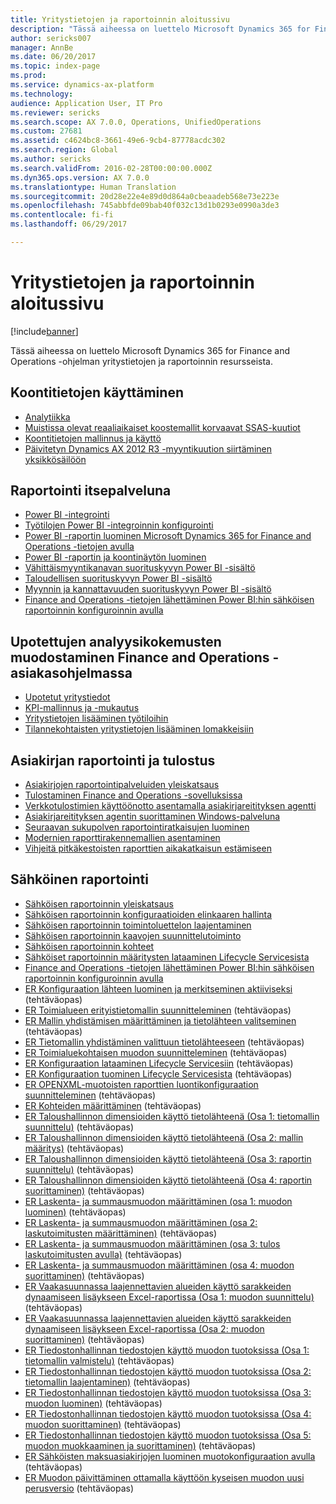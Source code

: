 ```yaml
---
title: Yritystietojen ja raportoinnin aloitussivu
description: "Tässä aiheessa on luettelo Microsoft Dynamics 365 for Finance and Operations -ohjelman yritystietojen ja raportoinnin resursseista."
author: sericks007
manager: AnnBe
ms.date: 06/20/2017
ms.topic: index-page
ms.prod: 
ms.service: dynamics-ax-platform
ms.technology: 
audience: Application User, IT Pro
ms.reviewer: sericks
ms.search.scope: AX 7.0.0, Operations, UnifiedOperations
ms.custom: 27681
ms.assetid: c4624bc8-3661-49e6-9cb4-87778acdc302
ms.search.region: Global
ms.author: sericks
ms.search.validFrom: 2016-02-28T00:00:00.000Z
ms.dyn365.ops.version: AX 7.0.0
ms.translationtype: Human Translation
ms.sourcegitcommit: 20d28e22e4e89d0d864a0cbeaadeb568e73e223e
ms.openlocfilehash: 745abbfde09bab40f032c13d1b0293e0990a3de3
ms.contentlocale: fi-fi
ms.lasthandoff: 06/29/2017

---
```


# <a name="bi-amp-reporting-home-page"></a>Yritystietojen ja raportoinnin aloitussivu

[!include[banner](../includes/banner.md)]


Tässä aiheessa on luettelo Microsoft Dynamics 365 for Finance and Operations -ohjelman yritystietojen ja raportoinnin resursseista. 

<a name="working-with-aggregate-data"></a>Koontitietojen käyttäminen
---------------------------

-   [Analytiikka](analytics.md)
-   [Muistissa olevat reaaliaikaiset koostemallit korvaavat SSAS-kuutiot](..\migration-upgrade\in-memory-real-time-aggregate-models.md)
-   [Koontitietojen mallinnus ja käyttö](model-aggregate-data.md)
-   [Päivitetyn Dynamics AX 2012 R3 -myyntikuution siirtäminen yksikkösäilöön](..\migration-upgrade\migrate-upgraded-cube-entity-store.md)

## <a name="self-service-reporting"></a>Raportointi itsepalveluna
-   [Power BI -integrointi](power-bi-integration.md)
-   [Työtilojen Power BI -integroinnin konfigurointi](configure-power-bi-integration.md)
-   [Power BI -raportin luominen Microsoft Dynamics 365 for Finance and Operations -tietojen avulla](create-powerbi-report-data.md)
-   [Power BI -raportin ja koontinäytön luominen](create-powerbi-report-dashboard.md)
-   [Vähittäismyyntikanavan suorituskyvyn Power BI -sisältö](retail-channel-performance-dashboard-power-bi-data.md)
-   [Taloudellisen suorituskyvyn Power BI -sisältö](financial-performance-power-bi-content-pack.md)
-   [Myynnin ja kannattavuuden suorituskyvyn Power BI -sisältö](sales-profitability-performance-content-pack.md)
-   [Finance and Operations -tietojen lähettäminen Power BI:hin sähköisen raportoinnin konfiguroinnin avulla](general-electronic-reporting-report-configuration-get-data-powerbi.md)

## <a name="building-embedded-analytical-experiences-in-the-finance-and-operations-client"></a>Upotettujen analyysikokemusten muodostaminen Finance and Operations -asiakasohjelmassa
-   [Upotetut yritystiedot](analytics.md#embedded-business-intelligence)
-   [KPI-mallinnus ja -mukautus](analytics.md#kpi-modeling-and-customization)
-   [Yritystietojen lisääminen työtiloihin](add-bi-workspaces.md)
-   [Tilannekohtaisten yritystietojen lisääminen lomakkeisiin](add-contextual-bi-forms.md)

## <a name="document-reporting-and-printing"></a>Asiakirjan raportointi ja tulostus
-   [Asiakirjojen raportointipalveluiden yleiskatsaus](document-reporting-services.md)
-   [Tulostaminen Finance and Operations -sovelluksissa](print-documents.md)
-   [Verkkotulostimien käyttöönotto asentamalla asiakirjareitityksen agentti](install-document-routing-agent.md)
-   [Asiakirjareitityksen agentin suorittaminen Windows-palveluna](run-document-routing-agent-as-windows-service.md)
-   [Seuraavan sukupolven raportointiratkaisujen luominen](create-nextgen-reporting-solutions.md)
-   [Modernien raporttirakennemallien asentaminen](install-modern-report-design-templates.md)
-   [Vihjeitä pitkäkestoisten raporttien aikakatkaisun estämiseen](prevent-long-running-reports-timing-out.md)

## <a name="electronic-reporting"></a>Sähköinen raportointi
-   [Sähköisen raportoinnin yleiskatsaus](general-electronic-reporting.md)
-   [Sähköisen raportoinnin konfiguraatioiden elinkaaren hallinta](general-electronic-reporting-manage-configuration-lifecycle.md)
-   [Sähköisen raportoinnin toimintoluettelon laajentaminen](general-electronic-reporting-formulas-list-extension.md)
-   [Sähköisen raportoinnin kaavojen suunnittelutoiminto](general-electronic-reporting-formula-designer.md)
-   [Sähköisen raportoinnin kohteet](electronic-reporting-destinations.md)
-   [Sähköiset raportoinnin määritysten lataaminen Lifecycle Servicesista](download-electronic-reporting-configuration-lcs.md)
-   [Finance and Operations -tietojen lähettäminen Power BI:hin sähköisen raportoinnin konfiguroinnin avulla](general-electronic-reporting-report-configuration-get-data-powerbi.md)
-   [ER Konfiguraation lähteen luominen ja merkitseminen aktiiviseksi](http://ax.help.dynamics.com/en/wiki/er-select-service-provider/) (tehtäväopas)
-   [ER Toimialueen erityistietomallin suunnitteleminen](http://ax.help.dynamics.com/en/wiki/er-design-domain-specific-data-model/) (tehtäväopas)
-   [ER Mallin yhdistämisen määrittäminen ja tietolähteen valitseminen](http://ax.help.dynamics.com/en/wiki/er-define-model-mapping-and-select-data-sources/) (tehtäväopas)
-   [ER Tietomallin yhdistäminen valittuun tietolähteeseen](http://ax.help.dynamics.com/en/wiki/er-map-data-model-to-selected-data-sources/) (tehtäväopas)
-   [ER Toimialuekohtaisen muodon suunnitteleminen](http://ax.help.dynamics.com/en/wiki/er-design-domain-specific-format/) (tehtäväopas)
-   [ER Konfiguraation lataaminen Lifecycle Servicesiin](http://ax.help.dynamics.com/en/wiki/upload-a-configuration-into-lifecycle-services/) (tehtäväopas)
-   [ER Konfiguraation tuominen Lifecycle Servicesista](http://ax.help.dynamics.com/en/wiki/import-a-configuration-from-lifecycle-services/) (tehtäväopas)
-   [ER OPENXML-muotoisten raporttien luontikonfiguraation suunnitteleminen](http://ax.help.dynamics.com/en/wiki/design-a-configuration-for-generating-reports-in-openxml-format/) (tehtäväopas)
-   [ER Kohteiden määrittäminen](http://ax.help.dynamics.com/en/wiki/configure-destinations/) (tehtäväopas)
-   [ER Taloushallinnon dimensioiden käyttö tietolähteenä (Osa 1: tietomallin suunnittelu)](http://ax.help.dynamics.com/en/wiki/er-use-financial-dimensions-as-a-data-source-part-1-design-data-model/) (tehtäväopas)
-   [ER Taloushallinnon dimensioiden käyttö tietolähteenä (Osa 2: mallin määritys)](http://ax.help.dynamics.com/en/wiki/er-use-financial-dimensions-as-a-data-source-part-2-model-mapping/) (tehtäväopas)
-   [ER Taloushallinnon dimensioiden käyttö tietolähteenä (Osa 3: raportin suunnittelu)](http://ax.help.dynamics.com/en/wiki/er-use-financial-dimensions-as-a-data-source-part-3-design-the-report/) (tehtäväopas)
-   [ER Taloushallinnon dimensioiden käyttö tietolähteenä (Osa 4: raportin suorittaminen)](http://ax.help.dynamics.com/en/wiki/er-use-financial-dimensions-as-a-data-source-part-4-run-the-report/) (tehtäväopas)
-   [ER Laskenta- ja summausmuodon määrittäminen (osa 1: muodon luominen)](http://ax.help.dynamics.com/en/wiki/er-configure-format-to-do-counting-and-summing-part-1-create-format/) (tehtäväopas)
-   [ER Laskenta- ja summausmuodon määrittäminen (osa 2: laskutoimitusten määrittäminen)](http://ax.help.dynamics.com/en/wiki/er-configure-format-to-do-counting-and-summing-part-2-configure-computations/) (tehtäväopas)
-   [ER Laskenta- ja summausmuodon määrittäminen (osa 3: tulos laskutoimitusten avulla)](http://ax.help.dynamics.com/en/wiki/er-configure-format-to-do-counting-and-summing-part-3-use-computations-to-make-the-output/) (tehtäväopas)
-   [ER Laskenta- ja summausmuodon määrittäminen (osa 4: muodon suorittaminen)](http://ax.help.dynamics.com/en/wiki/er-configure-format-to-do-counting-and-summing-part-4-run-format/) (tehtäväopas)
-   [ER Vaakasuunnassa laajennettavien alueiden käyttö sarakkeiden dynaamiseen lisäykseen Excel-raportissa (Osa 1: muodon suunnittelu)](http://ax.help.dynamics.com/en/wiki/er-use-horizontally-expandable-ranges-to-dynamically-add-columns-in-excel-reports-part-1-design-format/) (tehtäväopas)
-   [ER Vaakasuunnassa laajennettavien alueiden käyttö sarakkeiden dynaamiseen lisäykseen Excel-raportissa (Osa 2: muodon suorittaminen)](http://ax.help.dynamics.com/en/wiki/er-use-horizontally-expandable-ranges-to-dynamically-add-columns-in-excel-reports-part-2-run-format/) (tehtäväopas)
-   [ER Tiedostonhallinnan tiedostojen käyttö muodon tuotoksissa (Osa 1: tietomallin valmistelu)](http://ax.help.dynamics.com/en/wiki/er-use-document-management-files-in-format-outputs-part-1-prepare-data-model/) (tehtäväopas)
-   [ER Tiedostonhallinnan tiedostojen käyttö muodon tuotoksissa (Osa 2: tietomallin laajentaminen)](http://ax.help.dynamics.com/en/wiki/er-use-document-management-files-in-format-outputs-part-2-extend-data-model/) (tehtäväopas)
-   [ER Tiedostonhallinnan tiedostojen käyttö muodon tuotoksissa (Osa 3: muodon luominen)](http://ax.help.dynamics.com/en/wiki/er-use-document-management-files-in-format-outputs-part-3-create-format/) (tehtäväopas)
-   [ER Tiedostonhallinnan tiedostojen käyttö muodon tuotoksissa (Osa 4: muodon suorittaminen)](http://ax.help.dynamics.com/en/wiki/er-use-document-management-files-in-format-outputs-part-4-run-format/) (tehtäväopas)
-   [ER Tiedostonhallinnan tiedostojen käyttö muodon tuotoksissa (Osa 5: muodon muokkaaminen ja suorittaminen)](http://ax.help.dynamics.com/en/wiki/er-use-document-management-files-in-format-outputs-part-5-modify-and-run-format/) (tehtäväopas)
-   [ER Sähköisten maksuasiakirjojen luominen muotokonfiguraation avulla](http://ax.help.dynamics.com/en/wiki/generate-electronic-documents-for-payments-using-a-format-configuration/) (tehtäväopas)
-   [ER Muodon päivittäminen ottamalla käyttöön kyseisen muodon uusi perusversio](http://ax.help.dynamics.com/en/wiki/upgrade-your-format-by-adopting-a-new-base-version-of-that-format/) (tehtäväopas)







